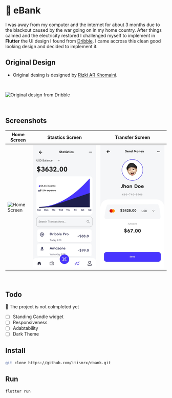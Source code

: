 # 🏦 eBank


I was away from my computer and the internet for about 3 months due to the blackout caused by the war going on in my home country. After things calmed and the electricity restored I challenged myself to implement in **Flutter** the UI design I found from [Dribble](https://dribbble.com/shots/16682506-Payoo-Mobile-App "Dribble"). I came accross this clean good looking design and decided to implement it. 
## Original Design
* Original desing is designed by [Rizki AR Khomaini](https://dribbble.com/Rizki_blank "Rizki AR Khomaini").
<br>

![Original design from Dribble](https://raw.github.com/itismrx/ebank/main/screenshots/OriginalDesign.jpeg "Original Design")

<br>

## Screenshots

| Home Screen | Stastics Screen | Transfer Screen |
|-------|-----|-------|
|![Home Screen](https://raw.github.com/itismrx/ebank/main/screenshots/HomeScreen.jpg "Home Screen")|![Stastics Screen](screenshots/StasticsScreen.jpg "Stastics Screen")| ![Transfer Screen](screenshots/TransferScreen.jpg "Transfer Screen")

<br>



## Todo
🚧 The project is not colmpleted yet
* [ ] Standing Candle widget
* [ ] Responsiveness
* [ ] Adabtability
* [ ] Dark Theme

## Install
```bash
git clone https://github.com/itismrx/ebank.git
```

## Run
```bash
flutter run
```
